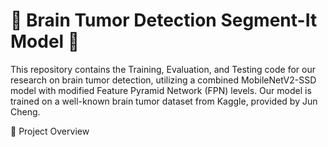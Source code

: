 # 🧠 Brain Tumor Detection Segment-It Model 🧠
This repository contains the Training, Evaluation, and Testing code for our research on brain tumor detection, utilizing a combined MobileNetV2-SSD model with modified Feature Pyramid Network (FPN) levels. Our model is trained on a well-known brain tumor dataset from Kaggle, provided by Jun Cheng.

🚀 Project Overview


